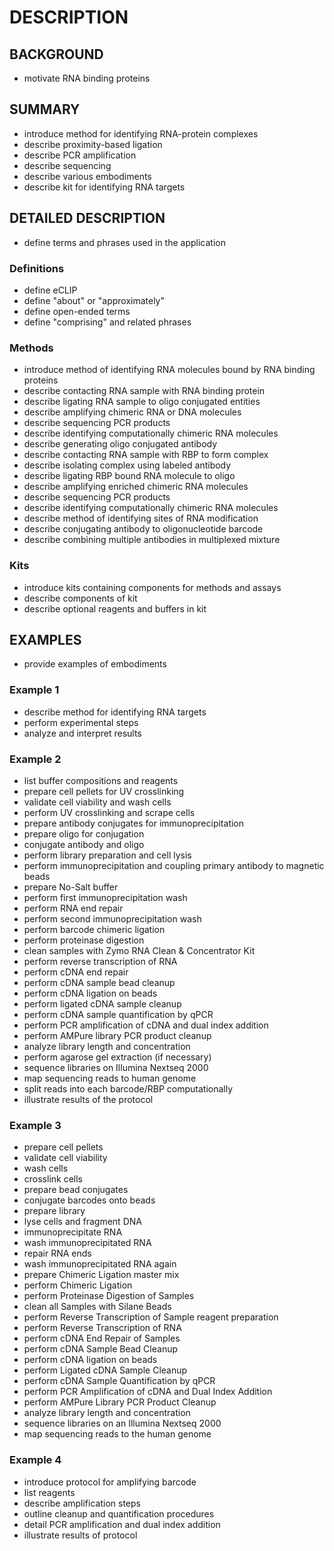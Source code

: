 # DESCRIPTION

## BACKGROUND

- motivate RNA binding proteins

## SUMMARY

- introduce method for identifying RNA-protein complexes
- describe proximity-based ligation
- describe PCR amplification
- describe sequencing
- describe various embodiments
- describe kit for identifying RNA targets

## DETAILED DESCRIPTION

- define terms and phrases used in the application

### Definitions

- define eCLIP
- define "about" or "approximately"
- define open-ended terms
- define "comprising" and related phrases

### Methods

- introduce method of identifying RNA molecules bound by RNA binding proteins
- describe contacting RNA sample with RNA binding protein
- describe ligating RNA sample to oligo conjugated entities
- describe amplifying chimeric RNA or DNA molecules
- describe sequencing PCR products
- describe identifying computationally chimeric RNA molecules
- describe generating oligo conjugated antibody
- describe contacting RNA sample with RBP to form complex
- describe isolating complex using labeled antibody
- describe ligating RBP bound RNA molecule to oligo
- describe amplifying enriched chimeric RNA molecules
- describe sequencing PCR products
- describe identifying computationally chimeric RNA molecules
- describe method of identifying sites of RNA modification
- describe conjugating antibody to oligonucleotide barcode
- describe combining multiple antibodies in multiplexed mixture

### Kits

- introduce kits containing components for methods and assays
- describe components of kit
- describe optional reagents and buffers in kit

## EXAMPLES

- provide examples of embodiments

### Example 1

- describe method for identifying RNA targets
- perform experimental steps
- analyze and interpret results

### Example 2

- list buffer compositions and reagents
- prepare cell pellets for UV crosslinking
- validate cell viability and wash cells
- perform UV crosslinking and scrape cells
- prepare antibody conjugates for immunoprecipitation
- prepare oligo for conjugation
- conjugate antibody and oligo
- perform library preparation and cell lysis
- perform immunoprecipitation and coupling primary antibody to magnetic beads
- prepare No-Salt buffer
- perform first immunoprecipitation wash
- perform RNA end repair
- perform second immunoprecipitation wash
- perform barcode chimeric ligation
- perform proteinase digestion
- clean samples with Zymo RNA Clean & Concentrator Kit
- perform reverse transcription of RNA
- perform cDNA end repair
- perform cDNA sample bead cleanup
- perform cDNA ligation on beads
- perform ligated cDNA sample cleanup
- perform cDNA sample quantification by qPCR
- perform PCR amplification of cDNA and dual index addition
- perform AMPure library PCR product cleanup
- analyze library length and concentration
- perform agarose gel extraction (if necessary)
- sequence libraries on Illumina Nextseq 2000
- map sequencing reads to human genome
- split reads into each barcode/RBP computationally
- illustrate results of the protocol

### Example 3

- prepare cell pellets
- validate cell viability
- wash cells
- crosslink cells
- prepare bead conjugates
- conjugate barcodes onto beads
- prepare library
- lyse cells and fragment DNA
- immunoprecipitate RNA
- wash immunoprecipitated RNA
- repair RNA ends
- wash immunoprecipitated RNA again
- prepare Chimeric Ligation master mix
- perform Chimeric Ligation
- perform Proteinase Digestion of Samples
- clean all Samples with Silane Beads
- perform Reverse Transcription of Sample reagent preparation
- perform Reverse Transcription of RNA
- perform cDNA End Repair of Samples
- perform cDNA Sample Bead Cleanup
- perform cDNA ligation on beads
- perform Ligated cDNA Sample Cleanup
- perform cDNA Sample Quantification by qPCR
- perform PCR Amplification of cDNA and Dual Index Addition
- perform AMPure Library PCR Product Cleanup
- analyze library length and concentration
- sequence libraries on an Illumina Nextseq 2000
- map sequencing reads to the human genome

### Example 4

- introduce protocol for amplifying barcode
- list reagents
- describe amplification steps
- outline cleanup and quantification procedures
- detail PCR amplification and dual index addition
- illustrate results of protocol

